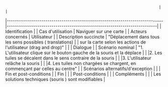                                                                         |                                                                          | 
|-----------------------------------------------------------------------------|--------------------------------------------------------------------------| 
| Identification                                                                                                                                        | 
| Cas d'utilisation                                                           | Naviguer sur une carte                                                   | 
| Acteurs concernés                                                           | Utilisateur                                                              | 
| Description succincte                                                       | "Déplacement dans tous les sens possibles ( translations)                | 
| sur la carte selon les actions de l'utilisateur (drag and drop)"            |                                                                          | 
| Dialogue                                                                                                                                              | 
| Scénario nominal                                                            | "1. L'utilisateur clique sur le bouton gauche de la souris et la déplace | 
| |2. Les tuiles se décalent dans le sens contraire de la souris               |
| |3. L'utilisateur relâche la souris                                          |
| |4. Les tuiles non chargées se chargent, en commençant par celles au centre" | 
| Scénarios alternatifs/d'exception                                           |                                                                          | 
| Fin et post-conditions                                                                                                                                | 
| Fin                                                                         |                                                                          | 
| Post-conditions                                                             |                                                                          | 
| Compléments                                                                                                                                           | 
|                                                                             | Les solutions techniques (souris ) sont modifiables                      | 

